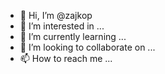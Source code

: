 - 👋 Hi, I’m @zajkop
- 👀 I’m interested in ...
- 🌱 I’m currently learning ...
- 💞️ I’m looking to collaborate on ...
- 📫 How to reach me ...

<!---
zajkop/zajkop is a ✨ special ✨ repository because its `README.md` (this file) appears on your GitHub profile.
You can click the Preview link to take a look at your changes.
--->
